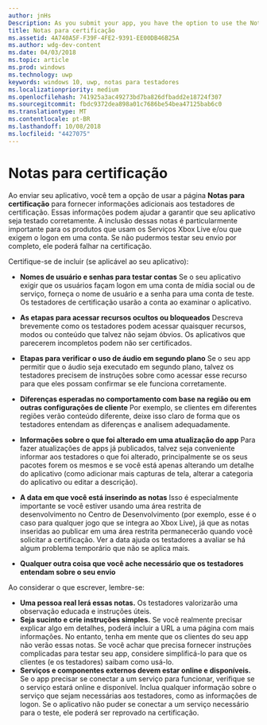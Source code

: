 ```yaml
---
author: jnHs
Description: As you submit your app, you have the option to use the Notes for certification page to provide additional info to the certification testers. This info can help ensure that your app is tested correctly.
title: Notas para certificação
ms.assetid: 4A740A5F-F39F-4FE2-9391-EE00DB46B25A
ms.author: wdg-dev-content
ms.date: 04/03/2018
ms.topic: article
ms.prod: windows
ms.technology: uwp
keywords: windows 10, uwp, notas para testadores
ms.localizationpriority: medium
ms.openlocfilehash: 741925a3ac49273bd7ba826dfbadd2e18724f307
ms.sourcegitcommit: fbdc9372dea898a01c7686be54bea47125bab6c0
ms.translationtype: MT
ms.contentlocale: pt-BR
ms.lasthandoff: 10/08/2018
ms.locfileid: "4427075"
---
```

# <a name="notes-for-certification"></a>Notas para certificação


Ao enviar seu aplicativo, você tem a opção de usar a página **Notas para certificação** para fornecer informações adicionais aos testadores de certificação. Essas informações podem ajudar a garantir que seu aplicativo seja testado corretamente. A inclusão dessas notas é particularmente importante para os produtos que usam os Serviços Xbox Live e/ou que exigem o logon em uma conta. Se não pudermos testar seu envio por completo, ele poderá falhar na certificação.

Certifique-se de incluir (se aplicável ao seu aplicativo):

-   **Nomes de usuário e senhas para testar contas** Se o seu aplicativo exigir que os usuários façam logon em uma conta de mídia social ou de serviço, forneça o nome de usuário e a senha para uma conta de teste. Os testadores de certificação usarão a conta ao examinar o aplicativo.

-   **As etapas para acessar recursos ocultos ou bloqueados** Descreva brevemente como os testadores podem acessar quaisquer recursos, modos ou conteúdo que talvez não sejam óbvios. Os aplicativos que parecerem incompletos podem não ser certificados.

-   **Etapas para verificar o uso de áudio em segundo plano** Se o seu app permitir que o áudio seja executado em segundo plano, talvez os testadores precisem de instruções sobre como acessar esse recurso para que eles possam confirmar se ele funciona corretamente.

-  **Diferenças esperadas no comportamento com base na região ou em outras configurações de cliente** Por exemplo, se clientes em diferentes regiões verão conteúdo diferente, deixe isso claro de forma que os testadores entendam as diferenças e analisem adequadamente.

-   **Informações sobre o que foi alterado em uma atualização do app** Para fazer atualizações de apps já publicados, talvez seja conveniente informar aos testadores o que foi alterado, principalmente se os seus pacotes forem os mesmos e se você está apenas alterando um detalhe do aplicativo (como adicionar mais capturas de tela, alterar a categoria do aplicativo ou editar a descrição).

-   **A data em que você está inserindo as notas** Isso é especialmente importante se você estiver usando uma área restrita de desenvolvimento no Centro de Desenvolvimento (por exemplo, esse é o caso para qualquer jogo que se integra ao Xbox Live), já que as notas inseridas ao publicar em uma área restrita permanecerão quando você solicitar a certificação. Ver a data ajuda os testadores a avaliar se há algum problema temporário que não se aplica mais.

-  **Qualquer outra coisa que você ache necessário que os testadores entendam sobre o seu envio**

Ao considerar o que escrever, lembre-se:

-   **Uma pessoa real lerá essas notas.** Os testadores valorizarão uma observação educada e instruções úteis.
-   **Seja sucinto e crie instruções simples.** Se você realmente precisar explicar algo em detalhes, poderá incluir a URL a uma página com mais informações. No entanto, tenha em mente que os clientes do seu app não verão essas notas. Se você achar que precisa fornecer instruções complicadas para testar seu app, considere simplificá-lo para que os clientes (e os testadores) saibam como usá-lo.
-   **Serviços e componentes externos devem estar online e disponíveis.** Se o app precisar se conectar a um serviço para funcionar, verifique se o serviço estará online e disponível. Inclua qualquer informação sobre o serviço que sejam necessárias aos testadores, como as informações de logon. Se o aplicativo não puder se conectar a um serviço necessário para o teste, ele poderá ser reprovado na certificação.

 

 




